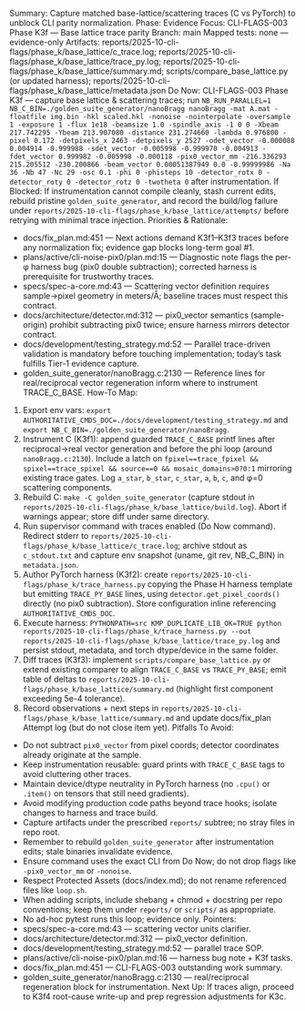Summary: Capture matched base-lattice/scattering traces (C vs PyTorch) to unblock CLI parity normalization.
Phase: Evidence
Focus: CLI-FLAGS-003 Phase K3f — Base lattice trace parity
Branch: main
Mapped tests: none — evidence-only
Artifacts: reports/2025-10-cli-flags/phase_k/base_lattice/c_trace.log; reports/2025-10-cli-flags/phase_k/base_lattice/trace_py.log; reports/2025-10-cli-flags/phase_k/base_lattice/summary.md; scripts/compare_base_lattice.py (or updated harness); reports/2025-10-cli-flags/phase_k/base_lattice/metadata.json
Do Now: CLI-FLAGS-003 Phase K3f — capture base lattice & scattering traces; run `NB_RUN_PARALLEL=1 NB_C_BIN=./golden_suite_generator/nanoBragg nanoBragg -mat A.mat -floatfile img.bin -hkl scaled.hkl -nonoise -nointerpolate -oversample 1 -exposure 1 -flux 1e18 -beamsize 1.0 -spindle_axis -1 0 0 -Xbeam 217.742295 -Ybeam 213.907080 -distance 231.274660 -lambda 0.976800 -pixel 0.172 -detpixels_x 2463 -detpixels_y 2527 -odet_vector -0.000088 0.004914 -0.999988 -sdet_vector -0.005998 -0.999970 -0.004913 -fdet_vector 0.999982 -0.005998 -0.000118 -pix0_vector_mm -216.336293 215.205512 -230.200866 -beam_vector 0.00051387949 0.0 -0.99999986 -Na 36 -Nb 47 -Nc 29 -osc 0.1 -phi 0 -phisteps 10 -detector_rotx 0 -detector_roty 0 -detector_rotz 0 -twotheta 0` after instrumentation.
If Blocked: If instrumentation cannot compile cleanly, stash current edits, rebuild pristine `golden_suite_generator`, and record the build/log failure under `reports/2025-10-cli-flags/phase_k/base_lattice/attempts/` before retrying with minimal trace injection.
Priorities & Rationale:
- docs/fix_plan.md:451 — Next actions demand K3f1–K3f3 traces before any normalization fix; evidence gap blocks long-term goal #1.
- plans/active/cli-noise-pix0/plan.md:15 — Diagnostic note flags the per-φ harness bug (pix0 double subtraction); corrected harness is prerequisite for trustworthy traces.
- specs/spec-a-core.md:43 — Scattering vector definition requires sample→pixel geometry in meters/Å; baseline traces must respect this contract.
- docs/architecture/detector.md:312 — pix0_vector semantics (sample-origin) prohibit subtracting pix0 twice; ensure harness mirrors detector contract.
- docs/development/testing_strategy.md:52 — Parallel trace-driven validation is mandatory before touching implementation; today’s task fulfills Tier-1 evidence capture.
- golden_suite_generator/nanoBragg.c:2130 — Reference lines for real/reciprocal vector regeneration inform where to instrument TRACE_C_BASE.
How-To Map:
1. Export env vars: `export AUTHORITATIVE_CMDS_DOC=./docs/development/testing_strategy.md` and `export NB_C_BIN=./golden_suite_generator/nanoBragg`.
2. Instrument C (K3f1): append guarded `TRACE_C_BASE` printf lines after reciprocal→real vector generation and before the phi loop (around `nanoBragg.c:2130`). Include a latch on `fpixel==trace_fpixel && spixel==trace_spixel && source==0 && mosaic_domains>0?0:1` mirroring existing trace gates. Log `a_star`, `b_star`, `c_star`, `a`, `b`, `c`, and φ=0 scattering components.
3. Rebuild C: `make -C golden_suite_generator` (capture stdout in `reports/2025-10-cli-flags/phase_k/base_lattice/build.log`). Abort if warnings appear; store diff under same directory.
4. Run supervisor command with traces enabled (Do Now command). Redirect stderr to `reports/2025-10-cli-flags/phase_k/base_lattice/c_trace.log`; archive stdout as `c_stdout.txt` and capture env snapshot (uname, git rev, NB_C_BIN) in `metadata.json`.
5. Author PyTorch harness (K3f2): create `reports/2025-10-cli-flags/phase_k/trace_harness.py` copying the Phase H harness template but emitting `TRACE_PY_BASE` lines, using `detector.get_pixel_coords()` directly (no pix0 subtraction). Store configuration inline referencing `AUTHORITATIVE_CMDS_DOC`.
6. Execute harness: `PYTHONPATH=src KMP_DUPLICATE_LIB_OK=TRUE python reports/2025-10-cli-flags/phase_k/trace_harness.py --out reports/2025-10-cli-flags/phase_k/base_lattice/trace_py.log` and persist stdout, metadata, and torch dtype/device in the same folder.
7. Diff traces (K3f3): implement `scripts/compare_base_lattice.py` or extend existing comparer to align `TRACE_C_BASE` vs `TRACE_PY_BASE`; emit table of deltas to `reports/2025-10-cli-flags/phase_k/base_lattice/summary.md` (highlight first component exceeding 5e-4 tolerance).
8. Record observations + next steps in `reports/2025-10-cli-flags/phase_k/base_lattice/summary.md` and update docs/fix_plan Attempt log (but do not close item yet).
Pitfalls To Avoid:
- Do not subtract `pix0_vector` from pixel coords; detector coordinates already originate at the sample.
- Keep instrumentation reusable: guard prints with `TRACE_C_BASE` tags to avoid cluttering other traces.
- Maintain device/dtype neutrality in PyTorch harness (no `.cpu()` or `.item()` on tensors that still need gradients).
- Avoid modifying production code paths beyond trace hooks; isolate changes to harness and trace build.
- Capture artifacts under the prescribed `reports/` subtree; no stray files in repo root.
- Remember to rebuild `golden_suite_generator` after instrumentation edits; stale binaries invalidate evidence.
- Ensure command uses the exact CLI from Do Now; do not drop flags like `-pix0_vector_mm` or `-nonoise`.
- Respect Protected Assets (docs/index.md); do not rename referenced files like `loop.sh`.
- When adding scripts, include shebang + chmod + docstring per repo conventions; keep them under `reports/` or `scripts/` as appropriate.
- No ad-hoc pytest runs this loop; evidence only.
Pointers:
- specs/spec-a-core.md:43 — scattering vector units clarifier.
- docs/architecture/detector.md:312 — pix0_vector definition.
- docs/development/testing_strategy.md:52 — parallel trace SOP.
- plans/active/cli-noise-pix0/plan.md:16 — harness bug note + K3f tasks.
- docs/fix_plan.md:451 — CLI-FLAGS-003 outstanding work summary.
- golden_suite_generator/nanoBragg.c:2130 — real/reciprocal regeneration block for instrumentation.
Next Up: If traces align, proceed to K3f4 root-cause write-up and prep regression adjustments for K3c.
